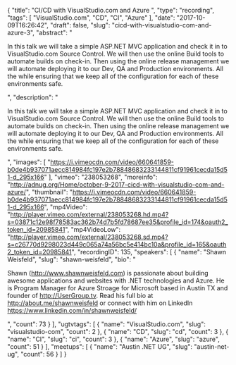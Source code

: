 {
  "title": "CI/CD with VisualStudio.com and Azure ",
  "type": "recording",
  "tags": [
    "VisualStudio.com",
    "CD",
    "CI",
    "Azure"
  ],
  "date": "2017-10-09T16:26:42",
  "draft": false,
  "slug": "cicd-with-visualstudio-com-and-azure-3",
  "abstract": "<p>In this talk we will take a simple ASP.NET MVC application and check it in to VisualStudio.com Source Control. We will then use the online Build tools to automate builds on check-in. Then using the online release management we will automate deploying it to our Dev, QA and Production environments. All the while ensuring that we keep all of the configuration for each of these environments safe. </p>",
  "description": "<p>In this talk we will take a simple ASP.NET MVC application and check it in to VisualStudio.com Source Control. We will then use the online Build tools to automate builds on check-in. Then using the online release management we will automate deploying it to our Dev, QA and Production environments. All the while ensuring that we keep all of the configuration for each of these environments safe. </p>",
  "images": [
    "https://i.vimeocdn.com/video/660641859-b0de4b937071aecc814984fc197e2b78848683233144811cf91961cecda15d51-d_295x166"
  ],
  "vimeo": "238053268",
  "moreinfo": "http://adnug.org/Home/october-9-2017-cicd-with-visualstudio-com-and-azure/",
  "thumbnail": "https://i.vimeocdn.com/video/660641859-b0de4b937071aecc814984fc197e2b78848683233144811cf91961cecda15d51-d_295x166",
  "mp4Video": "http://player.vimeo.com/external/238053268.hd.mp4?s=03871c12e98f78583ac362b74d7b5fd78687ee35&profile_id=174&oauth2_token_id=20985841",
  "mp4VideoLow": "http://player.vimeo.com/external/238053268.sd.mp4?s=c26770d9298023d449c065a74a56bc5e414bc10a&profile_id=165&oauth2_token_id=20985841",
  "recordingID": 135,
  "speakers": [
    {
      "name": "Shawn Weisfeld",
      "slug": "shawn-weisfeld",
      "bio": "<p>Shawn (http://www.shawnweisfeld.com) is passionate about building awesome applications and websites with .NET technologies and Azure. He is Program Manager for Azure Stroage for Microsoft based in Austin TX and founder of http://UserGroup.tv. Read his full bio at http://about.me/shawnweisfeld or connect with him on LinkedIn https://www.linkedin.com/in/shawnweisfeld/</p>",
      "count": 73
    }
  ],
  "ugtvtags": [
    {
      "name": "VisualStudio.com",
      "slug": "visualstudio-com",
      "count": 2
    },
    {
      "name": "CD",
      "slug": "cd",
      "count": 3
    },
    {
      "name": "CI",
      "slug": "ci",
      "count": 3
    },
    {
      "name": "Azure",
      "slug": "azure",
      "count": 51
    }
  ],
  "meetups": [
    {
      "name": "Austin .NET UG",
      "slug": "austin-net-ug",
      "count": 56
    }
  ]
}